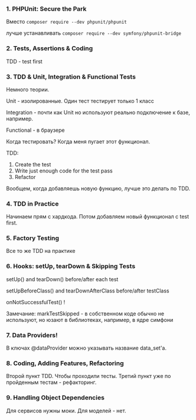 ### 1. PHPUnit: Secure the Park

Вместо `composer require --dev phpunit/phpunit`

лучше устанавливать `composer require --dev symfony/phpunit-bridge`


### 2. Tests, Assertions & Coding

TDD - test first


### 3. TDD & Unit, Integration & Functional Tests

Немного теории.

Unit - изолированные. Один тест тестирует только 1 класс

Integration - почти как Unit но используют реально подключение к базе, например.

Functional - в браузере

Когда тестировать? Когда меня пугает этот функционал.

TDD:
1. Create the test
2. Write just enough code for the test pass
3. Refactor

Вообщем, когда добавляешь новую функцию, лучше это делать по TDD.


### 4. TDD in Practice

Начинаем прям с хардкода.
Потом добавляем новый функционал с test first.


### 5. Factory Testing

Все то же TDD на практике


### 6. Hooks: setUp, tearDown & Skipping Tests

setUp() and tearDown() before/after each test

setUpBeforeClass() and tearDownAfterClass before/after testClass

onNotSuccessfulTest() !

Замечание: markTestSkipped - в собственном коде обычно не используют, но юзают в библиотеках, например, в ядре симфони


### 7. Data Providers!

В ключах @dataProvider можно указывать название data_set'a.


### 8. Coding, Adding Features, Refactoring

Второй пункт TDD. Чтобы проходили тесты.
Третий пункт уже по пройденным тестам - рефакторинг.


### 9. Handling Object Dependencies

Для сервисов нужны моки.
Для моделей - нет.